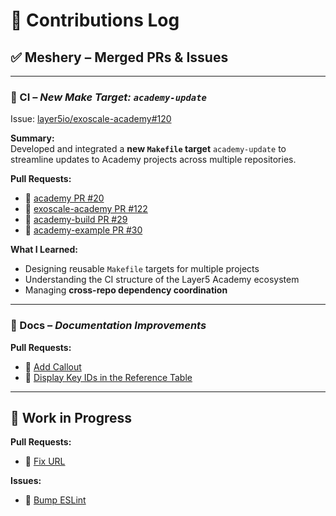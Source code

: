 # 📓 Contributions Log

## ✅ Meshery – Merged PRs & Issues

---

### 📌 CI – *New Make Target: `academy-update`*  
Issue: [layer5io/exoscale-academy#120](https://github.com/layer5io/exoscale-academy/issues/120)  

**Summary:**  
Developed and integrated a **new `Makefile` target** `academy-update` to streamline updates to Academy projects across multiple repositories.

**Pull Requests:**
- 🔗 [academy PR #20](https://github.com/layer5io/layer5-academy/pull/20)  
- 🔗 [exoscale-academy PR #122](https://github.com/layer5io/exoscale-academy/pull/122)  
- 🔗 [academy-build PR #29](https://github.com/layer5io/academy-build/pull/29)  
- 🔗 [academy-example PR #30](https://github.com/layer5io/academy-example/pull/30)  

**What I Learned:**
- Designing reusable `Makefile` targets for multiple projects  
- Understanding the CI structure of the Layer5 Academy ecosystem  
- Managing **cross-repo dependency coordination**  

---

### 📌 Docs – *Documentation Improvements*  

**Pull Requests:**
- 🔗 [Add Callout](https://github.com/meshery/meshery/pull/15559)  
- 🔗 [Display Key IDs in the Reference Table](https://github.com/meshery/meshery/pull/15558)  

---

## 🚧 Work in Progress  

**Pull Requests:**  
- 🔗 [Fix URL](https://github.com/meshery/meshery/pull/15575)  

**Issues:**  
- 🔗 [Bump ESLint](https://github.com/meshery/meshery/issues/15526)
